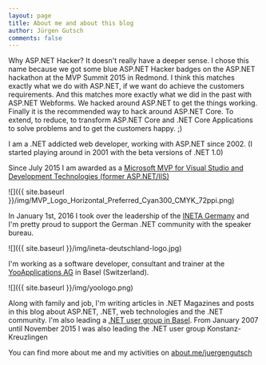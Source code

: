 ```yaml
---
layout: page
title: About me and about this blog
author: Jürgen Gutsch
comments: false
---
```


Why ASP.NET Hacker? It doesn't really have a deeper sense. I chose this name because we got some blue ASP.NET Hacker badges on the ASP.NET hackathon at the MVP Summit 2015 in Redmond. I think this matches exactly what we do with ASP.NET, if we want do achieve the customers requirements. And this matches more exactly what we did in the past with ASP.NET Webforms. We hacked around ASP.NET to get the things working. Finally it is the recommended way to hack around ASP.NET Core. To extend, to reduce, to transform ASP.NET Core and .NET Core Applications to solve problems and to get the customers happy. ;)

I am a .NET addicted web developer, working with ASP.NET since 2002. (I started playing around in 2001 with the beta versions of .NET 1.0)

Since July 2015 I am awarded as a [Microsoft MVP for Visual Studio and Development Technologies (former ASP.NET/IIS)]((https://mvp.microsoft.com/en-us/PublicProfile/5001508?fullName=J%C3%BCrgen%20Gutsch))

![]({{ site.baseurl }}/img/MVP_Logo_Horizontal_Preferred_Cyan300_CMYK_72ppi.png)

In January 1st, 2016 I took over the leadership of the [INETA Germany]((http://www.ineta-deutschland.de)) and I'm pretty proud to support the German .NET community with the speaker bureau.

![]({{ site.baseurl }}/img/ineta-deutschland-logo.jpg)


I'm working as a software developer, consultant and trainer at the [YooApplications AG](http://yooapps.com) in Basel (Switzerland).

![]({{ site.baseurl }}/img/yoologo.png)

Along with family and job, I'm writing articles in .NET Magazines and posts in this blog about ASP.NET, .NET, web technologies and the .NET community. I'm also leading a [.NET user group in Basel](http://www.dotnet-nordwest.ch/). From January 2007 until November 2015 I was also leading the .NET user group Konstanz-Kreuzlingen

You can find more about me and my activities on [about.me/juergengutsch](http://about.me/juergengutsch)